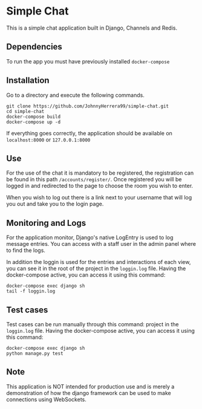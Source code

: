 # Simple Chat
This is a simple chat application built in Django, Channels and Redis.

## Dependencies
To run the app you must have previously installed `docker-compose`

## Installation
Go to a directory and execute the following commands.

```
git clone https://github.com/JohnnyHerrera99/simple-chat.git
cd simple-chat
docker-compose build
docker-compose up -d
```
If everything goes correctly, the application should be available on `localhost:8000` or `127.0.0.1:8000`

## Use
For the use of the chat it is mandatory to be registered, the registration can be found in this path `/accounts/register/`. Once registered you will be logged in and redirected to the page to choose the room you wish to enter.

When you wish to log out there is a link next to your username that will log you out and take you to the login page.

## Monitoring and Logs
For the application monitor, Django's native LogEntry is used to log message entries. You can access with a staff user in the admin panel where to find the logs.

In addition the loggin is used for the entries and interactions of each view, you can see it in the root of the project in the `loggin.log` file. Having the docker-compose active, you can access it using this command:
```
docker-compose exec django sh
tail -f loggin.log
```

## Test cases
Test cases can be run manually through this command:
project in the `loggin.log` file. Having the docker-compose active, you can access it using this command:
```
docker-compose exec django sh
python manage.py test
```

## Note
This application is NOT intended for production use and is merely a demonstration of how the django framework can be used to make connections using WebSockets.
